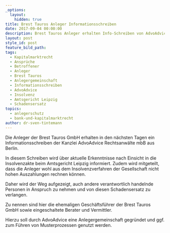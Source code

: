 ```yaml
---
_options:
  layout:
    hidden: true
title: Brest Tauros Anleger Informationsschreiben
date: 2017-09-04 00:00:00
description: Brest Tauros Anleger erhalten Info-Schreiben von AdvoAdvice
layout: post
style_id: post
feature_bild_path:
tags:
  - Kapitalmarktrecht
  - Ansprüche
  - Betroffener
  - Anleger
  - Brest Tauros
  - Anlegergemeinschaft
  - Informationsschreiben
  - AdvoAdvice
  - Insolvenz
  - Amtsgericht Leipzig
  - Schadensersatz
topics:
  - anlegerschutz
  - bank-und-kapitalmarktrecht
author: dr-sven-tintemann
---
```



Die Anleger der Brest Tauros GmbH erhalten in den nächsten Tagen ein Informationsschreiben der Kanzlei AdvoAdvice Rechtsanwälte mbB aus Berlin.

In diesem Schreiben wird über aktuelle Erkenntnisse nach Einsicht in die Insolvenzakte beim Amtsgericht Leipzig informiert. Zudem wird mitgeteilt, dass die Anleger wohl aus dem Insolvenzverfahren der Gesellschaft nicht hohen Auszahlungen rechnen können.

Daher wird der Weg aufgezeigt, auch andere verantwortlich handelnde Personen in Anspruch zu nehmen und von diesen Schadensersatz zu verlangen.

Zu nennen sind hier die ehemaligen Geschäftsführer der Brest Tauros GmbH sowie eingeschaltete Berater und Vermittler.

Hierzu soll durch AdvoAdvice eine Anlegergemeinschaft gegründet und ggf. zum Führen von Musterprozessen genutzt werden.